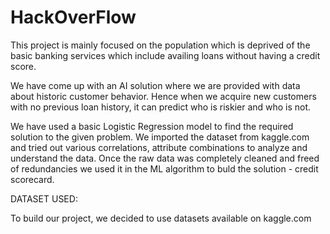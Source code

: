 # HackOverFlow
This project is mainly focused on the population which is deprived of the basic banking services which include availing loans without having a credit score. 

We have come up with an AI solution where we are provided with data about historic customer behavior. Hence when we acquire new customers with no previous loan history, it can predict who is riskier and who is not.

We have used a basic Logistic Regression model to find the required solution to the given problem. We imported the dataset from kaggle.com and tried out various correlations, attribute combinations to analyze and understand the data. Once the raw data was completely cleaned and freed of redundancies we used it in the ML algorithm to buld the solution - credit scorecard.

DATASET USED:

To build our project, we decided to use datasets available on kaggle.com


